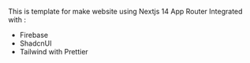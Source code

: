 This is template for make website using Nextjs 14 App Router Integrated with :

- Firebase
- ShadcnUI
- Tailwind with Prettier
